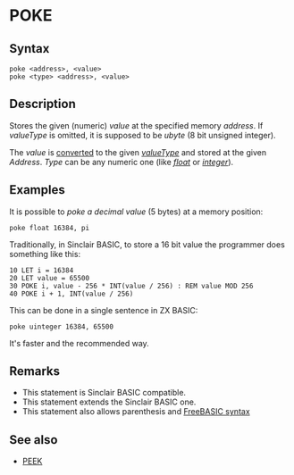 # POKE

## Syntax

```
poke <address>, <value>
poke <type> <address>, <value>
```

## Description

Stores the given (numeric) _value_ at the specified memory _address_. If _valueType_ is omitted, it is supposed to be _ubyte_ (8 bit unsigned integer).

The _value_ is [converted](cast.md) to the given _[valueType](types.md)_ and stored at the given _Address_. _Type_ can be any numeric one (like _[float](types.md#float)_ or _[integer](types.md#integral)_).

## Examples

It is possible to _poke a decimal value_ (5 bytes) at a memory position:

```
poke float 16384, pi
```

Traditionally, in Sinclair BASIC, to store a 16 bit value the programmer does something like this:

```
10 LET i = 16384
20 LET value = 65500
30 POKE i, value - 256 * INT(value / 256) : REM value MOD 256
40 POKE i + 1, INT(value / 256)
```

This can be done in a single sentence in ZX BASIC:


```
poke uinteger 16384, 65500
```

It's faster and the recommended way.

## Remarks

* This statement is Sinclair BASIC compatible.
* This statement extends the Sinclair BASIC one.
* This statement also allows parenthesis and [FreeBASIC syntax](http://www.freebasic.net/wiki/wikka.php?wakka=KeyPgPoke)

## See also
* [PEEK](peek.md)
